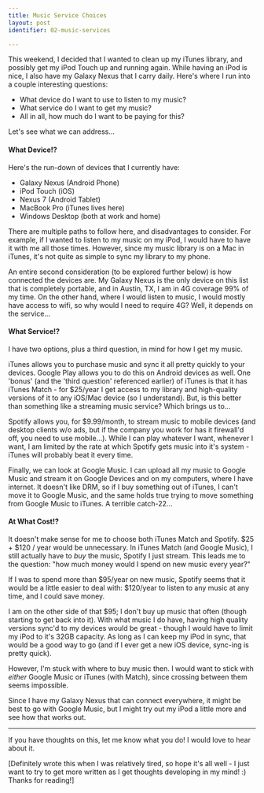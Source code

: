 ```yaml
---
title: Music Service Choices
layout: post
identifier: 02-music-services

--- 
```


This weekend, I decided that I wanted to clean up my iTunes library, and possibly get my iPod Touch up and running again. While having an iPod is nice, I also have my Galaxy Nexus that I carry daily. Here's where I run into a couple interesting questions:

* What device do I want to use to listen to my music?
* What service do I want to get my music?
* All in all, how much do I want to be paying for this?

Let's see what we can address...

#### What Device!?

Here's the run-down of devices that I currently have:

* Galaxy Nexus (Android Phone)
* iPod Touch (iOS)
* Nexus 7 (Android Tablet)
* MacBook Pro (iTunes lives here)
* Windows Desktop (both at work and home)

There are multiple paths to follow here, and disadvantages to consider. For example, if I wanted to listen to my music on my iPod, I would have to have it with me all those times. However, since my music library is on a Mac in iTunes, it's not quite as simple to sync my library to my phone.

An entire second consideration (to be explored further below) is how connected the devices are. My Galaxy Nexus is the only device on this list that is completely portable, and in Austin, TX, I am in 4G coverage 99% of my time. On the other hand, where I would listen to music, I would mostly have access to wifi, so why would I need to require 4G? Well, it depends on the service...

#### What Service!?

I have two options, plus a third question, in mind for how I get my music.

iTunes allows you to purchase music and sync it all pretty quickly to your devices. Google Play allows you to do this on Android devices as well. One 'bonus' (and the 'third question' referenced earlier) of iTunes is that it has iTunes Match - for $25/year I get access to my library and high-quality versions of it to any iOS/Mac device (so I understand). But, is this better than something like a streaming music service? Which brings us to...

Spotify allows you, for $9.99/month, to stream music to mobile devices (and desktop clients w/o ads, but if the company you work for has it firewall'd off, you need to use mobile...). While I can play whatever I want, whenever I want, I am limited by the rate at which Spotify gets music into it's system - iTunes will probably beat it every time.

Finally, we can look at Google Music. I can upload all my music to Google Music and stream it on Google Devices and on my computers, where I have internet. It doesn't like DRM, so if I buy something out of iTunes, I can't move it to Google Music, and the same holds true trying to move something from Google Music to iTunes. A terrible catch-22...

#### At What Cost!?

It doesn't make sense for me to choose both iTunes Match and Spotify. $25 + $120 / year would be unnecessary. In iTunes Match (and Google Music), I still actually have to _buy_ the music, Spotify I just stream. This leads me to the question: "how much money would I spend on new music every year?" 

If I was to spend more than $95/year on new music, Spotify seems that it would be a little easier to deal with: $120/year to listen to any music at any time, and I could save money.

I am on the other side of that $95; I don't buy up music that often (though starting to get back into it). With what music I do have, having high quality versions sync'd to my devices would be great - though I would have to limit my iPod to it's 32GB capacity. As long as I can keep my iPod in sync, that would be a good way to go (and if I ever get a new iOS device, sync-ing is pretty quick).

However, I'm stuck with where to buy music then. I would want to stick with _either_ Google Music or iTunes (with Match), since crossing between them seems impossible.

Since I have my Galaxy Nexus that can connect everywhere, it might be best to go with Google Music, but I might try out my iPod a little more and see how that works out.

---

If you have thoughts on this, let me know what you do! I would love to hear about it.

[Definitely wrote this when I was relatively tired, so hope it's all well - I just want to try to get more written as I get thoughts developing in my mind! :) Thanks for reading!]